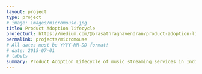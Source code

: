 ```yaml
---
layout: project
type: project
# image: images/micromouse.jpg
title: Product Adoption lifecycle
projecturl: https://medium.com/@prasathraghavendran/product-adoption-lifecycle-for-music-streaming-services-in-india-447100c1c231
permalink: projects/micromouse
# All dates must be YYYY-MM-DD format!
# date: 2015-07-01
# labels
summary: Product Adoption Lifecycle of music streaming services in India.
---
```

